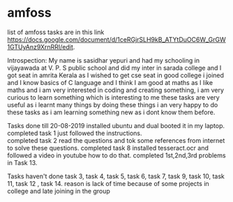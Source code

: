 # amfoss
list of amfoss tasks are in this link https://docs.google.com/document/d/1ceRGjrSLH9kB_ATYtDuOC6W_GrGW1GTUyAnz9XrnRRI/edit.

Introspection:
My name is sasidhar yepuri and had my schooling in vijayawada at V. P. S public school and did my inter in sarada college and I got seat in amrita Kerala as I wished to get cse seat in good college i joined and I know basics of C language and I think I am good at maths as I like maths and i am very interested in coding and creating something, i am very curious to learn something which is interesting to me these tasks are very useful as i learnt many things by doing these things i an very happy to do these tasks as i am learning something new as i dont know them before. 



Tasks done till 20-08-2019
installed ubuntu and dual booted it in my laptop.
completed task 1 just followed the instructions.   
completed task 2 read the questions and tok some references from internet to solve these questions.
completed task 8 installed tesseract.ocr and followed a video in youtube how to do that.
completed 1st,2nd,3rd problems in Task 13.


Tasks haven't done
task 3,
task 4,
task 5,
task 6,
task 7,
task 9,
task 10,
task 11,
task 12 ,
task 14.
reason is lack of time because of some projects in college and late joining in the group  
